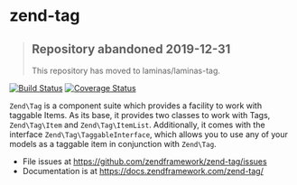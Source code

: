 # zend-tag

> ## Repository abandoned 2019-12-31
>
> This repository has moved to laminas/laminas-tag.

[![Build Status](https://secure.travis-ci.org/zendframework/zend-tag.svg?branch=master)](https://secure.travis-ci.org/zendframework/zend-tag)
[![Coverage Status](https://coveralls.io/repos/github/zendframework/zend-tag/badge.svg?branch=master)](https://coveralls.io/github/zendframework/zend-tag?branch=master)

`Zend\Tag` is a component suite which provides a facility to work with taggable
Items. As its base, it provides two classes to work with Tags, `Zend\Tag\Item`
and `Zend\Tag\ItemList`. Additionally, it comes with the interface
`Zend\Tag\TaggableInterface`, which allows you to use any of your models as a
taggable item in conjunction with `Zend\Tag`.


- File issues at https://github.com/zendframework/zend-tag/issues
- Documentation is at https://docs.zendframework.com/zend-tag/